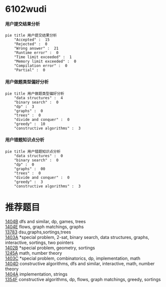# 6102wudi

<!-- tabs:start -->



#### **用户提交结果分析**

```mermaid
pie title 用户提交结果分析
    "Accepted" :  15
    "Rejected" :  0
    "Wrong answer" :  21
    "Runtime error" :  0
    "Time limit exceeded" :  1
    "Memory limit exceeded" :  0
    "Compilation error" :  0
    "Partial" :  0
```

#### **用户做题类型偏好分析**

```mermaid
pie title 用户做题类型偏好分析
    "data structures" :  4
    "binary search" :  0
    "dp" :  3
    "graphs" :  0
    "trees" :  0
    "divide and conquer" :  0
    "greedy" :  10
    "constructive algorithms" :  3
```
#### **用户错题知识点分析**

```mermaid
pie title 用户错题知识点分析
    "data structures" :  0
    "binary search" :  0
    "dp" :  0
    "graphs" :  00
    "trees" :  0
    "divide and conquer" :  0
    "greedy" :  3
    "constructive algorithms" :  3
```



<!-- tabs:end -->
# 推荐题目
[1404B](https://codeforces.com/contest/1404/problem/B)		dfs and similar,
                        dp,
                        games,
                        trees		  
[1404E](https://codeforces.com/contest/1404/problem/E)		flows,
                        graph matchings,
                        graphs		  
[13783](https://codeforces.com/contest/1378/problem/3)		dsu,graphs,sortings,trees		  
[1403A](https://codeforces.com/contest/1403/problem/A)		*special problem,
                        2-sat,
                        binary search,
                        data structures,
                        graphs,
                        interactive,
                        sortings,
                        two pointers		  
[1402B](https://codeforces.com/contest/1402/problem/B)		*special problem,
                        geometry,
                        sortings		  
[1245A](https://codeforces.com/contest/1245/problem/A)		math,
                        number theory		  
[1403C](https://codeforces.com/contest/1403/problem/C)		*special problem,
                        combinatorics,
                        dp,
                        implementation,
                        math		  
[1404D](https://codeforces.com/contest/1404/problem/D)		constructive algorithms,
                        dfs and similar,
                        interactive,
                        math,
                        number theory		  
[1404A](https://codeforces.com/contest/1404/problem/A)		implementation,
                        strings		  
[1354F](https://codeforces.com/contest/1354/problem/F)		constructive algorithms,
                        dp,
                        flows,
                        graph matchings,
                        greedy,
                        sortings		  

